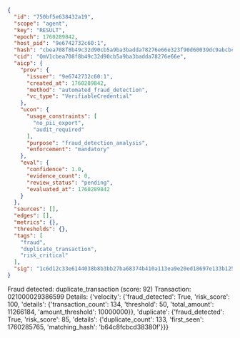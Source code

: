 ```json
{
  "id": "750bf5e638432a19",
  "scope": "agent",
  "key": "RESULT",
  "epoch": 1760289842,
  "host_pid": "9e6742732c60:1",
  "hash": "cbea708f8b49c32d90cb5a9ba3badda78276e66e323f90d60039dc9abcbca7e5",
  "cid": "QmV1cbea708f8b49c32d90cb5a9ba3badda78276e66e",
  "aicp": {
    "prov": {
      "issuer": "9e6742732c60:1",
      "created_at": 1760289842,
      "method": "automated_fraud_detection",
      "vc_type": "VerifiableCredential"
    },
    "ucon": {
      "usage_constraints": [
        "no_pii_export",
        "audit_required"
      ],
      "purpose": "fraud_detection_analysis",
      "enforcement": "mandatory"
    },
    "eval": {
      "confidence": 1.0,
      "evidence_count": 0,
      "review_status": "pending",
      "evaluated_at": 1760289842
    }
  },
  "sources": [],
  "edges": [],
  "metrics": {},
  "thresholds": {},
  "tags": [
    "fraud",
    "duplicate_transaction",
    "risk_critical"
  ],
  "sig": "1c6d12c33e6144038b8b3bb27ba68374b410a113ea9e20ed18697e133b1254c0"
}
```

Fraud detected: duplicate_transaction (score: 92)
Transaction: 021000029386599
Details: {'velocity': {'fraud_detected': True, 'risk_score': 100, 'details': {'transaction_count': 134, 'threshold': 50, 'total_amount': 11266184, 'amount_threshold': 10000000}}, 'duplicate': {'fraud_detected': True, 'risk_score': 85, 'details': {'duplicate_count': 133, 'first_seen': 1760285765, 'matching_hash': 'b64c8fcbcd38380f'}}}